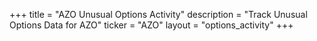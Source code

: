 +++
title = "AZO Unusual Options Activity"
description = "Track Unusual Options Data for AZO"
ticker = "AZO"
layout = "options_activity"
+++

